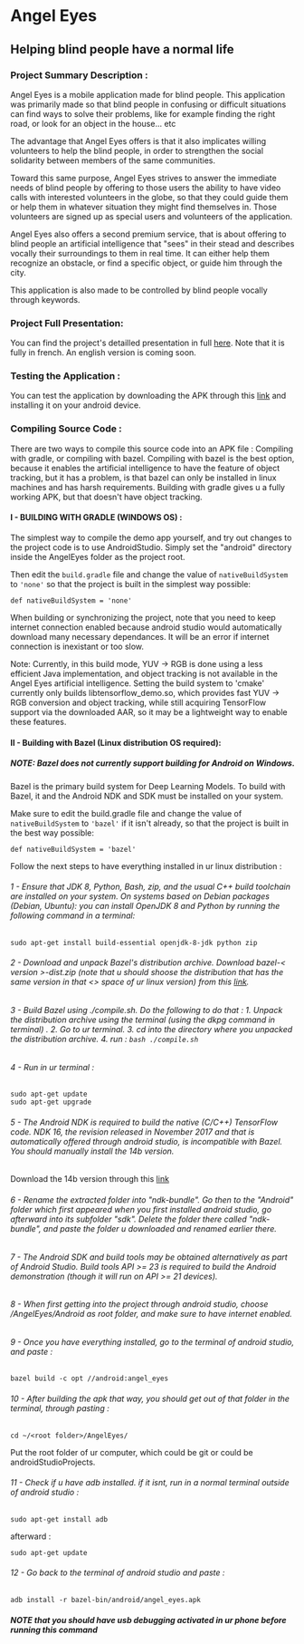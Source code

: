 # Angel Eyes

## Helping blind people have a normal life

### Project Summary Description : 

Angel Eyes is a mobile application made for blind people. This application was primarily made so that blind people in confusing or difficult situations can find ways to solve their problems, like for example finding the right road, or look for an object in the house... etc

The advantage that Angel Eyes offers is that it also implicates willing volunteers to help the blind people, in order to strengthen the social solidarity between members of the same communities.

Toward this same purpose, Angel Eyes strives to answer the immediate needs of blind people by offering to those users the ability to have video calls with interested volunteers in the globe, so that they could guide them or help them in whatever situation they might find themselves in. Those volunteers are signed up as special users and volunteers of the application.

Angel Eyes also offers a second premium service, that is about offering to blind people an artificial intelligence that "sees" in their stead and describes vocally their surroundings to them in real time. It can either help them recognize an obstacle, or find a specific object, or guide him through the city.

This application is also made to be controlled by blind people vocally through keywords.

### Project Full Presentation:

You can find the project's detailled presentation in full  [here](https://github.com/IhabBendidi/AngelEyes/blob/master/Rapport%20AngelEyes.pdf). Note that it is fully in french. An english version is coming soon.

### Testing the Application : 

You can test the application by downloading the APK through this [link](https://github.com/IhabBendidi/AngelEyes/blob/master/gradleBuild/outputs/apk/debug/android-debug.apk) and installing it on your android device.

### Compiling Source Code : 

There are two ways to compile this source code into an APK file : Compiling with gradle, or compiling with bazel. Compiling with bazel is the best option, because it enables the artificial intelligence to have the feature of object tracking, but it has a problem, is that bazel can only be installed in linux machines and has harsh requirements. Building with gradle gives u a fully working APK, but that doesn't have object tracking.

#### I - BUILDING WITH GRADLE (WINDOWS OS) : 


The simplest way to compile the demo app yourself, and try out changes to the project code is to use AndroidStudio. Simply set the "android" directory inside the AngelEyes folder as the project root.

Then edit the `build.gradle` file and change the value of `nativeBuildSystem` to `'none'` so that the project is built in the simplest way possible:

```
def nativeBuildSystem = 'none'
```

When building or synchronizing the project, note that you need to keep internet connection enabled because android studio would automatically download many necessary dependances. It will be an error if internet connection is inexistant or too slow.

Note: Currently, in this build mode, YUV -> RGB is done using a less efficient Java implementation, and object tracking is not available in the Angel Eyes artificial intelligence. Setting the build system to 'cmake' currently only builds libtensorflow_demo.so, which provides fast YUV -> RGB conversion and object tracking, while still acquiring TensorFlow support via the downloaded AAR, so it may be a lightweight way to enable these features.


#### II - Building with Bazel (Linux distribution OS required): 


##### NOTE: Bazel does not currently support building for Android on Windows.

Bazel is the primary build system for Deep Learning Models. To build with Bazel, it and the Android NDK and SDK must be installed on your system.

Make sure to edit the build.gradle file and change the value of `nativeBuildSystem` to `'bazel'` if it isn't already, so that the project is built in the best way possible:

```
def nativeBuildSystem = 'bazel'
```

Follow the next steps to have everything installed in ur linux distribution : 

###### 1 - Ensure that JDK 8, Python, Bash, zip, and the usual C++ build toolchain are installed on your system. On systems based on Debian packages (Debian, Ubuntu): you can install OpenJDK 8 and Python by running the following command in a terminal: 

```
sudo apt-get install build-essential openjdk-8-jdk python zip
```


###### 2 - Download and unpack Bazel's distribution archive. Download bazel-< version >-dist.zip (note that u should shoose the distribution that has the same version in that <> space of ur linux version) from this [link](https://github.com/bazelbuild/bazel/releases).


###### 3 - Build Bazel using ./compile.sh. Do the following to do that : 1. Unpack the distribution archive using the terminal (using the dkpg command in terminal) . 2. Go to ur terminal. 3. cd into the directory where you unpacked the distribution archive. 4. run : `bash ./compile.sh`

###### 4 - Run in ur terminal : 

```
sudo apt-get update
sudo apt-get upgrade
```


###### 5 - The Android NDK is required to build the native (C/C++) TensorFlow code. NDK 16, the revision released in November 2017 and that is automatically offered through android studio, is incompatible with Bazel. You should manually install the 14b version. 

Download the 14b version through this [link](https://developer.android.com/ndk/downloads/older_releases.html#ndk-14b-downloads)

###### 6 - Rename the extracted folder into "ndk-bundle". Go then to the "Android" folder which first appeared when you first installed android studio, go afterward into its subfolder "sdk". Delete the folder there called "ndk-bundle", and paste the folder u downloaded and renamed earlier there.

###### 7 - The Android SDK and build tools may be obtained alternatively as part of Android Studio. Build tools API >= 23 is required to build the  Android demonstration (though it will run on API >= 21 devices).

###### 8 - When first getting into the project through android studio, choose /AngelEyes/Android as root folder, and make sure to have internet enabled.

###### 9 - Once you have everything installed, go to the terminal of android studio, and paste : 

```
bazel build -c opt //android:angel_eyes
```

###### 10 - After building the apk that way, you should get out of that folder in the terminal, through pasting : 

```
cd ~/<root folder>/AngelEyes/
```

Put the root folder of ur computer, which could be git or could be androidStudioProjects.


###### 11 - Check if u have adb installed. if it isnt, run in a normal terminal outside of android studio : 

```
sudo apt-get install adb
```

afterward : 

```
sudo apt-get update
```

###### 12 - Go back to the terminal of android studio and paste : 

```
adb install -r bazel-bin/android/angel_eyes.apk
```

##### NOTE that you should have usb debugging activated in ur phone before running this command

